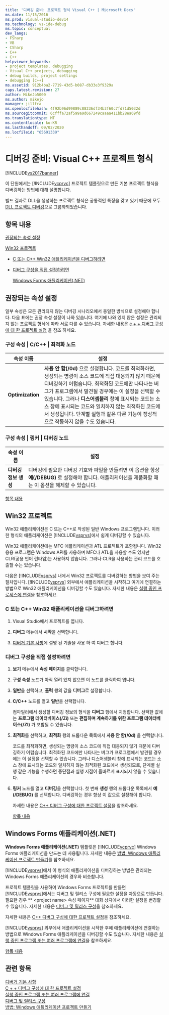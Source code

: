 ```yaml
---
title: '디버깅 준비: 프로젝트 형식 Visual C++ | Microsoft Docs'
ms.date: 11/15/2016
ms.prod: visual-studio-dev14
ms.technology: vs-ide-debug
ms.topic: conceptual
dev_langs:
- FSharp
- VB
- CSharp
- C++
- C++
helpviewer_keywords:
- project templates, debugging
- Visual C++ projects, debugging
- debug builds, project settings
- debugging [C++]
ms.assetid: 912b4ba2-7719-43d5-b087-db33e3f9329a
caps.latest.revision: 27
author: MikeJo5000
ms.author: mikejo
manager: jillfra
ms.openlocfilehash: 4f92b96d99889c88236df34b3f60c7fd71d5032d
ms.sourcegitcommit: 6cfffa72af599a9d667249caaaa411bb28ea69fd
ms.translationtype: MT
ms.contentlocale: ko-KR
ms.lasthandoff: 09/02/2020
ms.locfileid: "65691339"
---
```

# <a name="debugging-preparation-visual-c-project-types"></a>디버깅 준비: Visual C++ 프로젝트 형식
[!INCLUDE[vs2017banner](../includes/vs2017banner.md)]

이 단원에서는 [!INCLUDE[vcprvc](../includes/vcprvc-md.md)] 프로젝트 템플릿으로 만든 기본 프로젝트 형식을 디버깅하는 방법에 대해 설명합니다.  
  
 빌드 결과로 DLL을 생성하는 프로젝트 형식은 공통적인 특징을 갖고 있기 때문에 모두 [DLL 프로젝트 디버깅](../debugger/debugging-dll-projects.md)으로 그룹화되었습니다.  
  
## <a name="in-this-topic"></a><a name="BKMK_In_this_topic"></a> 항목 내용  
 [권장되는 속성 설정](#BKMK_Recommended_Property_Settings)  
  
 [Win32 프로젝트](#BKMK_Win32_Projects)  
  
- [C 또는 C++ Win32 애플리케이션을 디버그하려면](#BKMK_To_debug_a_C_or_C___Win32_application)  
  
- [디버그 구성을 직접 설정하려면](#BKMK_To_manually_set_a_Debug_configuration)  
  
  [Windows Forms 애플리케이션(.NET)](#BKMK_Windows_Forms_Applications___NET_)  
  
## <a name="recommended-property-settings"></a><a name="BKMK_Recommended_Property_Settings"></a> 권장되는 속성 설정  
 일부 속성은 모든 관리되지 않는 디버깅 시나리오에서 동일한 방식으로 설정해야 합니다. 다음 표에는 권장 속성 설정이 나와 있습니다. 여기에 나와 있지 않은 설정은 관리되지 않는 프로젝트 형식에 따라 서로 다를 수 있습니다. 자세한 내용은 [c + + 디버그 구성에 대 한 프로젝트 설정](../debugger/project-settings-for-a-cpp-debug-configuration.md) 을 참조 하세요.  
  
### <a name="configuration-properties-124-cc-124-optimization-node"></a>구성 속성 &#124; C/C++ &#124; 최적화 노드  
  
|속성 이름|설정|  
|-------------------|-------------|  
|**Optimization**|**사용 안 함(/0d)** 으로 설정합니다. 코드를 최적화하면, 생성되는 명령이 소스 코드에 직접 대응되지 않기 때문에 디버깅하기 어렵습니다. 최적화된 코드에만 나타나는 버그가 프로그램에서 발견될 경우에는 이 설정을 선택할 수 있습니다. 그러나 **디스어셈블리** 창에 표시되는 코드는 소스 창에 표시되는 코드와 일치하지 않는 최적화된 코드에서 생성됩니다. 단계별 실행과 같은 다른 기능이 정상적으로 작동하지 않을 수도 있습니다.|  
  
### <a name="configuration-properties-124-linker-124-debugging-node"></a>구성 속성 &#124; 링커 &#124; 디버깅 노드  
  
|속성 이름|설정|  
|-------------------|-------------|  
|**디버깅 정보 생성**|디버깅에 필요한 디버깅 기호와 파일을 만들려면 이 옵션을 항상 **예(/DEBUG)** 로 설정해야 합니다. 애플리케이션을 제품화할 때는 이 옵션을 해제할 수 있습니다.|  
  
 [항목 내용](../debugger/debugging-preparation-visual-cpp-project-types.md#BKMK_In_this_topic)  
  
## <a name="win32-projects"></a><a name="BKMK_Win32_Projects"></a> Win32 프로젝트  
 Win32 애플리케이션은 C 또는 C++로 작성된 일반 Windows 프로그램입니다. 이러한 형식의 애플리케이션은 [!INCLUDE[vsprvs](../includes/vsprvs-md.md)]에서 쉽게 디버깅할 수 있습니다.  
  
 Win32 애플리케이션에는 MFC 애플리케이션과 ATL 프로젝트가 포함됩니다. Win32 응용 프로그램은 Windows API를 사용하며 MFC나 ATL을 사용할 수도 있지만 CLR(공용 언어 런타임)는 사용하지 않습니다. 그러나 CLR을 사용하는 관리 코드를 호출할 수는 있습니다.  
  
 다음은 [!INCLUDE[vsprvs](../includes/vsprvs-md.md)] 내에서 Win32 프로젝트를 디버깅하는 방법을 보여 주는 절차입니다. [!INCLUDE[vsprvs](../includes/vsprvs-md.md)] 외부에서 애플리케이션을 시작하고 여기에 연결하는 방법으로 Win32 애플리케이션을 디버깅할 수도 있습니다. 자세한 내용은 [실행 중인 프로세스에 연결](../debugger/attach-to-running-processes-with-the-visual-studio-debugger.md)을 참조하세요.  
  
### <a name="to-debug-a-c-or-c-win32-application"></a><a name="BKMK_To_debug_a_C_or_C___Win32_application"></a> C 또는 C++ Win32 애플리케이션을 디버그하려면  
  
1. Visual Studio에서 프로젝트를 엽니다.  
  
2. **디버그** 메뉴에서 **시작**을 선택합니다.  
  
3. [디버거 기본 사항](../debugger/debugger-basics.md)에 설명 된 기술을 사용 하 여 디버그 합니다.  
  
### <a name="to-manually-set-a-debug-configuration"></a><a name="BKMK_To_manually_set_a_Debug_configuration"></a> 디버그 구성을 직접 설정하려면  
  
1. **보기** 메뉴에서 **속성 페이지**를 클릭합니다.  
  
2. **구성 속성** 노드가 아직 열려 있지 않으면 이 노드를 클릭하여 엽니다.  
  
3. **일반**을 선택하고, **출력** 행의 값을 **디버그**로 설정합니다.  
  
4. **C/C++** 노드를 열고 **일반**을 선택합니다.  
  
    컴파일러에서 생성할 디버깅 정보의 형식을 **디버그** 행에서 지정합니다. 선택한 값에는 **프로그램 데이터베이스(/Zi)** 또는 **편집하며 계속하기를 위한 프로그램 데이터베이스(/ZI)** 가 포함될 수 있습니다.  
  
5. **최적화**를 선택하고, **최적화** 행의 드롭다운 목록에서 **사용 안 함(/0d)** 을 선택합니다.  
  
    코드를 최적화하면, 생성되는 명령이 소스 코드에 직접 대응되지 않기 때문에 디버깅하기 어렵습니다. 최적화된 코드에만 나타나는 버그가 프로그램에서 발견될 경우에는 이 설정을 선택할 수 있습니다. 그러나 디스어셈블리 창에 표시되는 코드는 소스 창에 표시되는 코드와 일치하지 않는 최적화된 코드에서 생성되므로, 단계별 실행 같은 기능을 수행하면 중단점과 실행 지점이 올바르게 표시되지 않을 수 있습니다.  
  
6. **링커** 노드를 열고 **디버깅**을 선택합니다. 첫 번째 **생성** 행의 드롭다운 목록에서 **예(/DEBUG)** 를 선택합니다. 디버깅하는 경우 항상 이 값으로 설정해야 합니다.  
  
   자세한 내용은 [C++ 디버그 구성에 대한 프로젝트 설정](../debugger/project-settings-for-a-cpp-debug-configuration.md)을 참조하세요.  
  
   [항목 내용](../debugger/debugging-preparation-visual-cpp-project-types.md#BKMK_In_this_topic)  
  
## <a name="windows-forms-applications-net"></a><a name="BKMK_Windows_Forms_Applications___NET_"></a> Windows Forms 애플리케이션(.NET)  
 **Windows Forms 애플리케이션(.NET)** 템플릿은 [!INCLUDE[vcprvc](../includes/vcprvc-md.md)] Windows Forms 애플리케이션을 만드는 데 사용됩니다. 자세한 내용은 [방법: Windows 애플리케이션 프로젝트 만들기](https://msdn.microsoft.com/b2f93fed-c635-4705-8d0e-cf079a264efa)를 참조하세요.  
  
 [!INCLUDE[vsprvs](../includes/vsprvs-md.md)]에서 이 형식의 애플리케이션을 디버깅하는 방법은 관리되는 Windows Forms 애플리케이션의 경우와 비슷합니다.  
  
 프로젝트 템플릿을 사용하여 Windows Forms 프로젝트를 만들면 [!INCLUDE[vsprvs](../includes/vsprvs-md.md)]에서는 디버그 및 릴리스 구성에 필요한 설정을 자동으로 만듭니다. 필요한 경우 ** \<project name> 속성 페이지** 대화 상자에서 이러한 설정을 변경할 수 있습니다. 자세한 내용은 [디버그 및 릴리스 구성](../debugger/how-to-set-debug-and-release-configurations.md)을 참조하세요.  
  
 자세한 내용은 [C++ 디버그 구성에 대한 프로젝트 설정](../debugger/project-settings-for-a-cpp-debug-configuration.md)을 참조하세요.  
  
 [!INCLUDE[vsprvs](../includes/vsprvs-md.md)] 외부에서 애플리케이션을 시작한 후에 애플리케이션에 연결하는 방법으로 Windows Forms 애플리케이션을 디버깅할 수도 있습니다. 자세한 내용은 [실행 중인 프로그램 또는 여러 프로그램에 연결](../debugger/attach-to-running-processes-with-the-visual-studio-debugger.md)을 참조하세요.  
  
 [항목 내용](../debugger/debugging-preparation-visual-cpp-project-types.md#BKMK_In_this_topic)  
  
## <a name="see-also"></a>관련 항목  
 [디버거 기본 사항](../debugger/debugger-basics.md)   
 [C + + 디버그 구성에 대 한 프로젝트 설정](../debugger/project-settings-for-a-cpp-debug-configuration.md)   
 [실행 중인 프로그램 또는 여러 프로그램에 연결](../debugger/attach-to-running-processes-with-the-visual-studio-debugger.md)   
 [디버그 및 릴리스 구성](../debugger/how-to-set-debug-and-release-configurations.md)   
 [방법: Windows 애플리케이션 프로젝트 만들기](https://msdn.microsoft.com/b2f93fed-c635-4705-8d0e-cf079a264efa)
